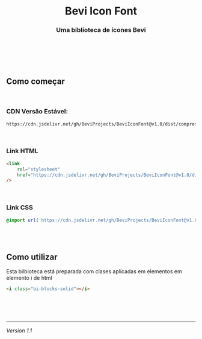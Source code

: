 <h1 align="center">Bevi Icon Font</h1>

<h3 align="center">Uma biblioteca de ícones Bevi</h3>

<br />
<br />
<br />
<br />

## Como começar

<br />

### CDN Versão Estável:

```bash
https://cdn.jsdelivr.net/gh/BeviProjects/BeviIconFont@v1.0/dist/compressed/main.css
```

<br />

### Link HTML

```html
<link
	rel="stylesheet"
	href="https://cdn.jsdelivr.net/gh/BeviProjects/BeviIconFont@v1.0/dist/compressed/main.css"
/>
```

<br/>

### Link CSS

```css
@import url('https://cdn.jsdelivr.net/gh/BeviProjects/BeviIconFont@v1.0/dist/compressed/main.css');
```

<br/>
<br/>

## Como utilizar

Esta bilbioteca está preparada com clases aplicadas em elementos em elemento i de html

```html
<i class="bi-blocks-solid"></i>
```

<br/>
<br/>
<br/>

---

<i>Version 1.1</i>
